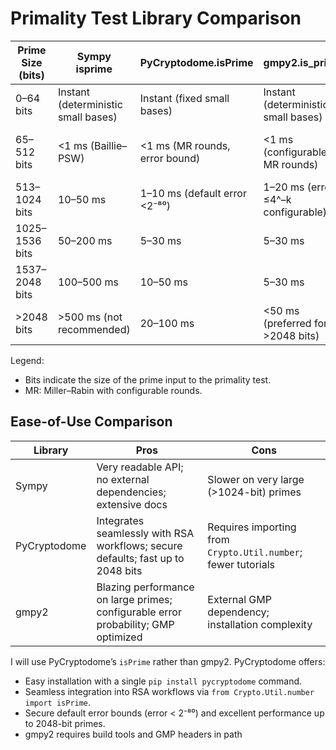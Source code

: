 # Primality Test Library Comparison

| Prime Size (bits)  | Sympy isprime                         | PyCryptodome.isPrime                | gmpy2.is_prime                             | Typical RSA Prime (bits) |
|--------------------|---------------------------------------|--------------------------------------|---------------------------------------------|--------------------------|
| 0–64 bits          | Instant (deterministic small bases)   | Instant (fixed small bases)          | Instant (deterministic small bases)         | N/A                      |
| 65–512 bits        | <1 ms (Baillie–PSW)                   | <1 ms (MR rounds, error bound)       | <1 ms (configurable MR rounds)              | 256–512 bits (32–64 bytes) – deprecated |
| 513–1024 bits      | 10–50 ms                              | 1–10 ms (default error <2⁻⁸⁰)        | 1–20 ms (error ≤4^–k configurable)          | 1024 bits (128 bytes)    |
| 1025–1536 bits     | 50–200 ms                             | 5–30 ms                              | 5–30 ms                                     | 1536 bits (192 bytes)    |
| 1537–2048 bits     | 100–500 ms                            | 10–50 ms                             | 5–30 ms                                     | 2048 bits (256 bytes)    |
| >2048 bits         | >500 ms (not recommended)             | 20–100 ms                            | <50 ms (preferred for >2048 bits)           | 4096 bits (512 bytes)    |

Legend:
- Bits indicate the size of the prime input to the primality test.  
- MR: Miller–Rabin with configurable rounds.  

## Ease-of-Use Comparison

| Library      | Pros                                                       | Cons                                        |
|--------------|------------------------------------------------------------|---------------------------------------------|
| Sympy        | Very readable API; no external dependencies; extensive docs | Slower on very large (>1024-bit) primes     |
| PyCryptodome | Integrates seamlessly with RSA workflows; secure defaults; fast up to 2048 bits | Requires importing from `Crypto.Util.number`; fewer tutorials |
| gmpy2        | Blazing performance on large primes; configurable error probability; GMP optimized | External GMP dependency; installation complexity |


I will use PyCryptodome’s `isPrime` rather than gmpy2. PyCryptodome offers:

- Easy installation with a single `pip install pycryptodome` command.
- Seamless integration into RSA workflows via `from Crypto.Util.number import isPrime`.
- Secure default error bounds (error < 2⁻⁸⁰) and excellent performance up to 2048-bit primes.
- gmpy2 requires build tools and GMP headers in path

